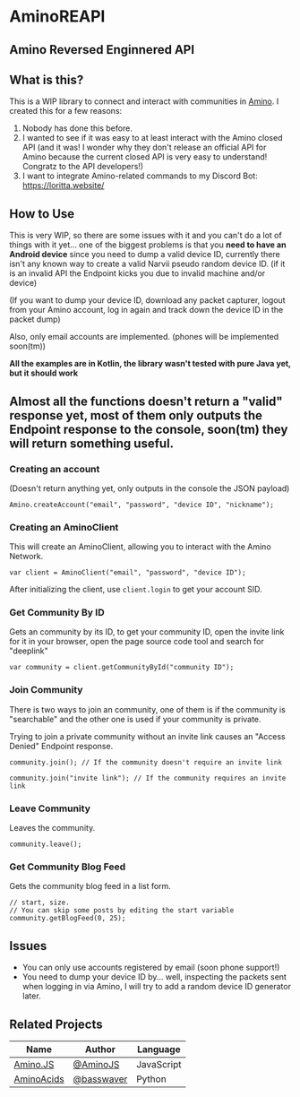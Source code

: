# AminoREAPI
## **Amino** **R**eversed **E**nginnered **API**

## What is this?
This is a WIP library to connect and interact with communities in [Amino](http://aminoapps.com/). I created this for a few reasons:

1. Nobody has done this before.
2. I wanted to see if it was easy to at least interact with the Amino closed API (and it was! I wonder why they don't release an official API for Amino because the current closed API is very easy to understand! Congratz to the API developers!)
3. I want to integrate Amino-related commands to my Discord Bot: https://loritta.website/

## How to Use
This is very WIP, so there are some issues with it and you can't do a lot of things with it yet... one of the biggest problems is that you **need to have an Android device** since you need to dump a valid device ID, currently there isn't any known way to create a valid Narvii pseudo random device ID. (if it is an invalid API the Endpoint kicks you due to invalid machine and/or device)

(If you want to dump your device ID, download any packet capturer, logout from your Amino account, log in again and track down the device ID in the packet dump)

Also, only email accounts are implemented. (phones will be implemented soon(tm))

**All the examples are in Kotlin, the library wasn't tested with pure Java yet, but it should work**

## Almost all the functions doesn't return a "valid" response yet, most of them only outputs the Endpoint response to the console, soon(tm) they will return something useful.

### Creating an account
(Doesn't return anything yet, only outputs in the console the JSON payload)
```
Amino.createAccount("email", "password", "device ID", "nickname");
```

### Creating an AminoClient
This will create an AminoClient, allowing you to interact with the Amino Network.
```
var client = AminoClient("email", "password", "device ID");
```

After initializing the client, use `client.login` to get your account SID.

### Get Community By ID
Gets an community by its ID, to get your community ID, open the invite link for it in your browser, open the page source code tool and search for "deeplink"
```
var community = client.getCommunityById("community ID");
```
### Join Community
There is two ways to join an community, one of them is if the community is "searchable" and the other one is used if your community is private.

Trying to join a private community without an invite link causes an "Access Denied" Endpoint response.
```
community.join(); // If the community doesn't require an invite link

community.join("invite link"); // If the community requires an invite link
```
### Leave Community
Leaves the community.
```
community.leave();
```

### Get Community Blog Feed
Gets the community blog feed in a list form.
```
// start, size.
// You can skip some posts by editing the start variable
community.getBlogFeed(0, 25);
```

## Issues
* You can only use accounts registered by email (soon phone support!)
* You need to dump your device ID by... well, inspecting the packets sent when logging in via Amino, I will try to add a random device ID generator later.

## Related Projects
|Name|Author|Language|
|--|--|--|
|[Amino.JS](https://github.com/AminoJS/Amino.JS)|[@AminoJS](https://github.com/AminoJS)|JavaScript
|[AminoAcids](https://github.com/basswaver/AminoAcids)|[@basswaver](https://github.com/basswaver)|Python
